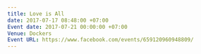 ```yaml
---
title: Love is All
date: 2017-07-17 08:48:00 +07:00
Event date: 2017-07-21 00:00:00 +07:00
Venue: Dockers
Event URL: https://www.facebook.com/events/659120960948809/
---
```


